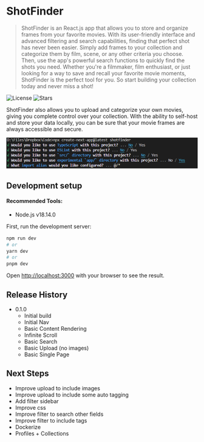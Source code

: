 # ShotFinder
> ShotFinder is an React.js app that allows you to store and organize frames from your favorite movies. With its user-friendly interface and advanced filtering and search capabilities, finding that perfect shot has never been easier. Simply add frames to your collection and categorize them by film, scene, or any other criteria you choose. Then, use the app's powerful search functions to quickly find the shots you need. Whether you're a filmmaker, film enthusiast, or just looking for a way to save and recall your favorite movie moments, ShotFinder is the perfect tool for you. So start building your collection today and never miss a shot!

![License][license-image]  ![Stars][stars-image]

ShotFinder also allows you to upload and categorize your own movies, giving you complete control over your collection. With the ability to self-host and store your data locally, you can be sure that your movie frames are always accessible and secure. 

![image](artifacts/npx.png)

## Development setup

#### Recommended Tools:
- Node.js v18.14.0

First, run the development server:

```bash
npm run dev
# or
yarn dev
# or
pnpm dev
```

Open [http://localhost:3000](http://localhost:3000) with your browser to see the result.



## Release History

* 0.1.0
  * Initial build
  * Initial Nav
  * Basic Content Rendering
  * Infinite Scroll
  * Basic Search
  * Basic Upload (no images)
  * Basic Single Page
  
## Next Steps

  * Improve upload to include images
  * Improve upload to include some auto tagging
  * Add filter sidebar 
  * Improve css
  * Improve filter to search other fields
  * Improve filter to include tags
  * Dockerize
  * Profiles + Collections
  

<!-- Markdown link & img dfn's -->
[license-image]: https://img.shields.io/github/license/colbehr/shotfinder?style=for-the-badge
[stars-image]: https://img.shields.io/github/stars/colbehr/shotfinder?style=for-the-badge



